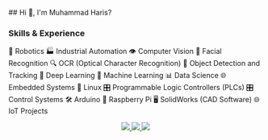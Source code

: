 <ceneter>## Hi 👋, I'm Muhammad Haris?<cenetr>

### Skills & Experience

🤖 Robotics
🏭 Industrial Automation
👁️ Computer Vision
📸 Facial Recognition
🔍 OCR (Optical Character Recognition)
🎯 Object Detection and Tracking
🧠 Deep Learning
🤖 Machine Learning
📊 Data Science
🌐 Embedded Systems
🐧 Linux
🎛️ Programmable Logic Controllers (PLCs)
🎛️ Control Systems
🛠️ Arduino
🍓 Raspberry Pi
🖥️ SolidWorks (CAD Software)
🌐 IoT Projects

<div align="center"> 
  <a href="mailto:pedro.sales.muniz@gmail.com">
    <img src="https://img.shields.io/badge/Gmail-333333?style=for-the-badge&logo=gmail&logoColor=red" />
  </a>
  <a href="https://linkedin.com/in/pedro-sales-muniz" target="_blank">
    <img src="https://img.shields.io/badge/LinkedIn-0077B5?style=for-the-badge&logo=linkedin&logoColor=white" target="_blank" />
  </a>
  <a href="https://salesp07.github.io" target="_blank">
     <img src="https://img.shields.io/badge/Portfolio-FF5722?style=for-the-badge&logo=todoist&logoColor=white" target="_blank" /> <!-- sqlite, safari, google-chrome are other good icon options -->
  </a>
</div>
